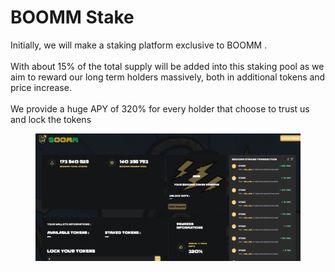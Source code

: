# BOOMM Stake

Initially, we will make a staking platform exclusive to BOOMM .\
\
With about 15% of the total supply will be added into this staking pool as we aim to reward our long term holders massively, both in additional tokens and price increase. \
\
We provide a huge APY of 320% for every holder that choose to trust us and lock the tokens



<figure><img src=".gitbook/assets/Screenshot 2023-08-23 at 5.52.58 PM.png" alt=""><figcaption></figcaption></figure>
